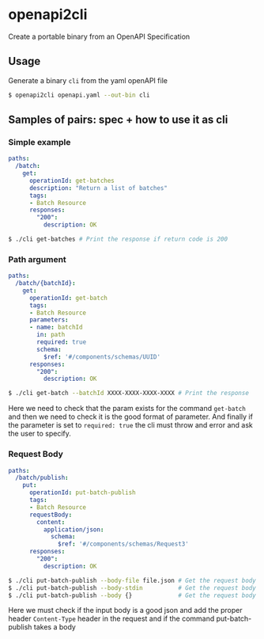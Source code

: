 # openapi2cli
Create a portable binary from an OpenAPI Specification

## Usage

Generate a binary `cli` from the yaml openAPI file

```sh
$ openapi2cli openapi.yaml --out-bin cli
```

## Samples of pairs: spec + how to use it as cli

### Simple example

```yml
paths:
  /batch:
    get:
      operationId: get-batches
      description: "Return a list of batches"
      tags:
      - Batch Resource
      responses:
        "200":
          description: OK
```

```sh
$ ./cli get-batches # Print the response if return code is 200
```

### Path argument

```yml
paths:
  /batch/{batchId}:
    get:
      operationId: get-batch
      tags:
      - Batch Resource
      parameters:
      - name: batchId
        in: path
        required: true
        schema:
          $ref: '#/components/schemas/UUID'
      responses:
        "200":
          description: OK
```

```sh
$ ./cli get-batch --batchId XXXX-XXXX-XXXX-XXXX # Print the response
```

Here we need to check that the param exists for the command `get-batch`
and then we need to check it is the good format of parameter.
And finally if the parameter is set to `required: true` the cli must throw
and error and ask the user to specify.


### Request Body

```yml
paths:
  /batch/publish:
    put:
      operationId: put-batch-publish
      tags:
      - Batch Resource
      requestBody:
        content:
          application/json:
            schema:
              $ref: '#/components/schemas/Request3'
      responses:
        "200":
          description: OK
```

```sh
$ ./cli put-batch-publish --body-file file.json # Get the request body from the file: file.json
$ ./cli put-batch-publish --body-stdin          # Get the request body from stdin
$ ./cli put-batch-publish --body {}             # Get the request body from the argument
```

Here we must check if the input body is a good json
and add the proper header `Content-Type` header in the request
and if the command put-batch-publish takes a body

